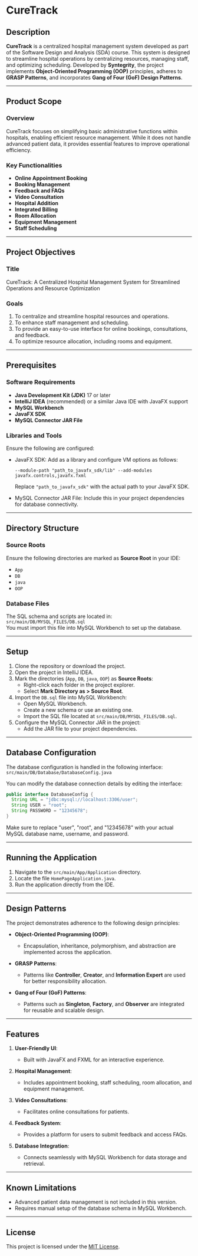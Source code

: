 
# CureTrack  

## Description  
**CureTrack** is a centralized hospital management system developed as part of the Software Design and Analysis (SDA) course. This system is designed to streamline hospital operations by centralizing resources, managing staff, and optimizing scheduling. Developed by **Syntegrity**, the project implements **Object-Oriented Programming (OOP)** principles, adheres to **GRASP Patterns**, and incorporates **Gang of Four (GoF) Design Patterns**.  

---

## Product Scope  

### Overview  
CureTrack focuses on simplifying basic administrative functions within hospitals, enabling efficient resource management. While it does not handle advanced patient data, it provides essential features to improve operational efficiency.  

### Key Functionalities  
- **Online Appointment Booking**  
- **Booking Management**  
- **Feedback and FAQs**  
- **Video Consultation**  
- **Hospital Addition**  
- **Integrated Billing**  
- **Room Allocation**  
- **Equipment Management**  
- **Staff Scheduling**  

---

## Project Objectives  
### Title  
CureTrack: A Centralized Hospital Management System for Streamlined Operations and Resource Optimization  

### Goals  
1. To centralize and streamline hospital resources and operations.  
2. To enhance staff management and scheduling.  
3. To provide an easy-to-use interface for online bookings, consultations, and feedback.  
4. To optimize resource allocation, including rooms and equipment.  

---

## Prerequisites  

### Software Requirements  
- **Java Development Kit (JDK)** 17 or later  
- **IntelliJ IDEA** (recommended) or a similar Java IDE with JavaFX support  
- **MySQL Workbench**  
- **JavaFX SDK**  
- **MySQL Connector JAR File**  

### Libraries and Tools  
Ensure the following are configured:  
- JavaFX SDK: Add as a library and configure VM options as follows:  
  ```
  --module-path "path_to_javafx_sdk/lib" --add-modules javafx.controls,javafx.fxml
  ```  
  Replace `"path_to_javafx_sdk"` with the actual path to your JavaFX SDK.  

- MySQL Connector JAR File: Include this in your project dependencies for database connectivity.  

---

## Directory Structure  

### Source Roots  
Ensure the following directories are marked as **Source Root** in your IDE:  
- `App`  
- `DB`  
- `java`  
- `OOP`  

### Database Files  
The SQL schema and scripts are located in:  
`src/main/DB/MYSQL_FILES/DB.sql`  
You must import this file into MySQL Workbench to set up the database.  

---

## Setup  

1. Clone the repository or download the project.  
2. Open the project in IntelliJ IDEA.  
3. Mark the directories (`App`, `DB`, `java`, `OOP`) as **Source Roots**:  
   - Right-click each folder in the project explorer.  
   - Select **Mark Directory as > Source Root**.  
4. Import the `DB.sql` file into MySQL Workbench:  
   - Open MySQL Workbench.  
   - Create a new schema or use an existing one.  
   - Import the SQL file located at `src/main/DB/MYSQL_FILES/DB.sql`.  
5. Configure the MySQL Connector JAR in the project:  
   - Add the JAR file to your project dependencies.  

---



## Database Configuration  

The database configuration is handled in the following interface:  
`src/main/DB/Database/DatabaseConfig.java`  

You can modify the database connection details by editing the interface:  

```java
public interface DatabaseConfig {
  String URL = "jdbc:mysql://localhost:3306/user"; 
  String USER = "root";
  String PASSWORD = "12345678";
}

  ```  
Make sure to replace "user", "root", and "12345678" with your actual MySQL database name, username, and password.


---

## Running the Application  

1. Navigate to the `src/main/App/Application` directory.  
2. Locate the file `HomePageApplication.java`.  
3. Run the application directly from the IDE.  


---

## Design Patterns  

The project demonstrates adherence to the following design principles:  

- **Object-Oriented Programming (OOP)**:  
  - Encapsulation, inheritance, polymorphism, and abstraction are implemented across the application.  

- **GRASP Patterns**:  
  - Patterns like **Controller**, **Creator**, and **Information Expert** are used for better responsibility allocation.  

- **Gang of Four (GoF) Patterns**:  
  - Patterns such as **Singleton**, **Factory**, and **Observer** are integrated for reusable and scalable design.  

---

## Features  

1. **User-Friendly UI**:  
   - Built with JavaFX and FXML for an interactive experience.  

2. **Hospital Management**:  
   - Includes appointment booking, staff scheduling, room allocation, and equipment management.  

3. **Video Consultations**:  
   - Facilitates online consultations for patients.  

4. **Feedback System**:  
   - Provides a platform for users to submit feedback and access FAQs.  

5. **Database Integration**:  
   - Connects seamlessly with MySQL Workbench for data storage and retrieval.  

---

## Known Limitations  

- Advanced patient data management is not included in this version.  
- Requires manual setup of the database schema in MySQL Workbench.  

---

## License  

This project is licensed under the [MIT License](LICENSE).  
